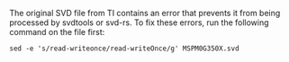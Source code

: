 


The original SVD file from TI contains an error that prevents it from being processed by svdtools or svd-rs. To fix these errors, run the following command on the file first:

```shell
sed -e 's/read-writeonce/read-writeOnce/g' MSPM0G350X.svd
```

